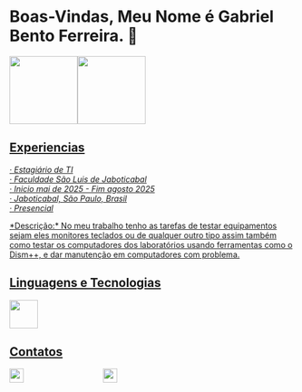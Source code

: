 <link rel="stylesheet" type='text/css' href="https://cdn.jsdelivr.net/gh/devicons/devicon@latest/devicon.min.css" />

# Boas-Vindas, Meu Nome é Gabriel Bento Ferreira. 👋

<div>
<a href="https://github.com/GabrielBF-66">
<img loading="lazy" height="120em" src="https://github-readme-stats.vercel.app/api/top-langs/?username=GabrielBF-66&layout=compact&langs_count=7&bg_color=00000000"/><img loading="lazy" height="120em" src="https://github-readme-stats.vercel.app/api?username=GabrielBF-66&show_icons=true&bg_color=00000000&include_all_commits=true&count_private=true"/>
</div>

## Experiencias
_*· Estagiário de TI<br>*_
_*· Faculdade São Luis de Jaboticabal<br>*_
_*· Inicio mai de 2025 - Fim agosto 2025<br>*_
_*· Jaboticabal, São Paulo, Brasil<br>*_
_*· Presencial<br>*_

<p>
      *Descrição:*
      No meu trabalho tenho as tarefas de testar equipamentos sejam eles monitores teclados ou
      de qualquer outro tipo assim também como testar os computadores dos laboratórios
      usando ferramentas como o Dism++, e dar manutenção em computadores com problema.
</p>

## Linguagens e Tecnologias
<div style="display: flex;flex_direction: row;gap: 100em">
     <img width="50px" heigth="50px" src="https://cdn.jsdelivr.net/gh/devicons/devicon@latest/icons/html5/html5-original.svg" />
     <img width="50px" heigth="50px" src="https://cdn.jsdelivr.net/gh/devicons/devicon@latest/icons/css3/css3-original.svg" />
     <img width="50px" heigth="50px" src="https://cdn.jsdelivr.net/gh/devicons/devicon@latest/icons/csharp/csharp-original.svg" />
     <img width="50px" heigth="50px" src="https://cdn.jsdelivr.net/gh/devicons/devicon@latest/icons/dotnetcore/dotnetcore-original.svg" />
</div>

## Contatos
<div style="display: flex;flex_direction: row;gap: 10em">
     <img style="margin-rigth:20px;" width="25px" heigth="25px" src="https://cdn.jsdelivr.net/gh/devicons/devicon@latest/icons/linkedin/linkedin-plain.svg" />
     <img width="25px" heigth="25px" src="https://cdn.jsdelivr.net/gh/devicons/devicon@latest/icons/codepen/codepen-original.svg" />
</div>
